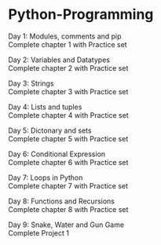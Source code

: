 # Python-Programming

Day 1: Modules, comments and pip <br>
       Complete chapter 1 with Practice set

Day 2: Variables and Datatypes <br>
       Complete chapter 2 with Practice set

Day 3: Strings <br>
       Complete chapter 3 with Practice set

Day 4: Lists and tuples <br>
       Complete chapter 4 with Practice set

Day 5: Dictonary and sets <br>
       Complete chapter 5 with Practice set

Day 6: Conditional Expression <br>
       Complete chapter 6 with Practice set

Day 7: Loops in Python <br>
       Complete chapter 7 with Practice set

Day 8: Functions and Recursions <br>
       Complete chapter 8 with Practice set

Day 9: Snake, Water and Gun Game <br>
       Complete Project 1



